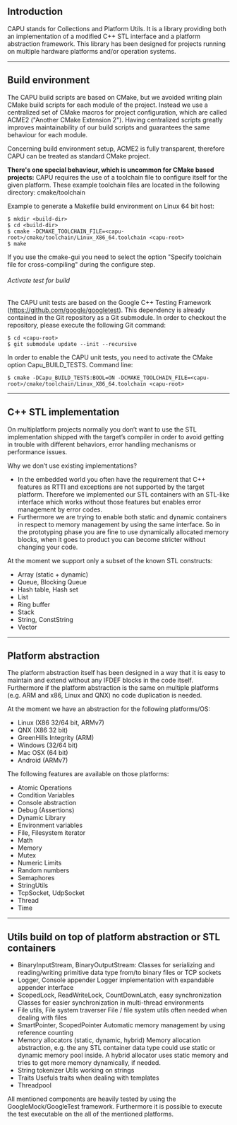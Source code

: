 Introduction
---------------------------

CAPU stands for Collections and Platform Utils. It is a library 
providing both an implementation of a modified C++ STL interface and a 
platform abstraction framework. This library has been designed for 
projects running on multiple hardware platforms and/or operation 
systems. 

---------------------------
Build environment
---------------------------
The CAPU build scripts are based on CMake, but we avoided writing plain 
CMake build scripts for each module of the project.
Instead we use a centralized set of CMake macros for project configuration, 
which are called ACME2 ("Another CMake Extension 2").
Having centralized scripts greatly improves maintainability of our build 
scripts and guarantees the same behaviour for each module.

Concerning build environment setup, ACME2 is fully transparent, therefore 
CAPU can be treated as standard CMake project.

**There's one special behaviour, which is uncommon for CMake based projects:**
CAPU requires the use of a toolchain file to configure itself for the given 
platform.
These example toolchain files are located in the following directory:
cmake/toolchain


Example to generate a Makefile build environment on Linux 64 bit host:
```Shell
$ mkdir <build-dir>
$ cd <build-dir>
$ cmake -DCMAKE_TOOLCHAIN_FILE=<capu-root>/cmake/toolchain/Linux_X86_64.toolchain <capu-root>
$ make
```

If you use the cmake-gui you need to select the option "Specify toolchain file for cross-compiling" during the configure step.

###### Activate test for build
The CAPU unit tests are based on the Google C++ Testing Framework (https://github.com/google/googletest).
This dependency is already contained in the Git repository as a Git submodule.
In order to checkout the repository, please execute the following Git command:
```Shell
$ cd <capu-root>
$ git submodule update --init --recursive
```

In order to enable the CAPU unit tests, you need to activate the CMake option Capu_BUILD_TESTS.
Command line:
```Shell
$ cmake -DCapu_BUILD_TESTS:BOOL=ON -DCMAKE_TOOLCHAIN_FILE=<capu-root>/cmake/toolchain/Linux_X86_64.toolchain <capu-root> 
```

---------------------------
C++ STL implementation
---------------------------

On multiplatform projects normally you don’t want to use the 
STL implementation shipped with the target’s compiler in order to 
avoid getting in trouble with different behaviors, error handling 
mechanisms or performance issues. 

Why we don’t use existing implementations? 
- In the embedded world you often have the requirement that C++ features 
as RTTI and exceptions are not supported by the target platform. 
Therefore we implemented our STL containers with an STL-like interface 
which works without those features but enables error management by error 
codes. 
- Furthermore we are trying to enable both static and dynamic containers 
in respect to memory management by using the same interface. So in the 
prototyping phase you are fine to use dynamically allocated memory blocks, 
when it goes to product you can become stricter without changing your code. 

At the moment we support only a subset of the known STL constructs: 
- Array (static + dynamic) 
- Queue, Blocking Queue 
- Hash table,  Hash set 
- List 
- Ring buffer 
- Stack 
- String, ConstString
- Vector

---------------------------
Platform abstraction
---------------------------

The platform abstraction itself has been designed in a way that it is easy 
to maintain and extend without any IFDEF blocks in the code itself. 
Furthermore if the platform abstraction is the same on multiple platforms 
(e.g. ARM and x86, Linux and QNX) no code duplication is needed. 

At the moment we have an abstraction for the following platforms/OS: 
- Linux (X86 32/64 bit, ARMv7) 
- QNX (X86 32 bit)
- GreenHills Integrity (ARM)
- Windows (32/64 bit) 
- Mac OSX (64 bit)
- Android (ARMv7)

The following features are available on those platforms: 
- Atomic Operations 
- Condition Variables
- Console abstraction
- Debug (Assertions)
- Dynamic Library
- Environment variables
- File, Filesystem iterator
- Math
- Memory
- Mutex 
- Numeric Limits
- Random numbers
- Semaphores
- StringUtils
- TcpSocket, UdpSocket 
- Thread 
- Time 

------------------------------------------------------------
Utils build on top of platform abstraction or STL containers
------------------------------------------------------------

- BinaryInputStream, BinaryOutputStream:
  Classes for serializing and reading/writing primitive data type from/to binary files or TCP sockets
- Logger, Console appender 
  Logger implementation with expandable appender interface
- ScopedLock, ReadWriteLock, CountDownLatch, easy synchronization
  Classes for easier synchronization in multi-thread environments
- File utils, File system traverser
  File / file system utils often needed when dealing with files
- SmartPointer, ScopedPointer
  Automatic memory management by using reference counting
- Memory allocators (static, dynamic, hybrid)
  Memory allocation abstraction, e.g. the any STL container data type could use static or dynamic memory pool inside. A hybrid allocator uses static memory and tries to get more memory dynamically, if needed.
- String tokenizer
  Utils working on strings
- Traits
  Usefuls traits when dealing with templates
- Threadpool



All mentioned components are heavily tested by using the GoogleMock/GoogleTest framework. 
Furthermore it is possible to execute the test executable on the all of the mentioned platforms.

